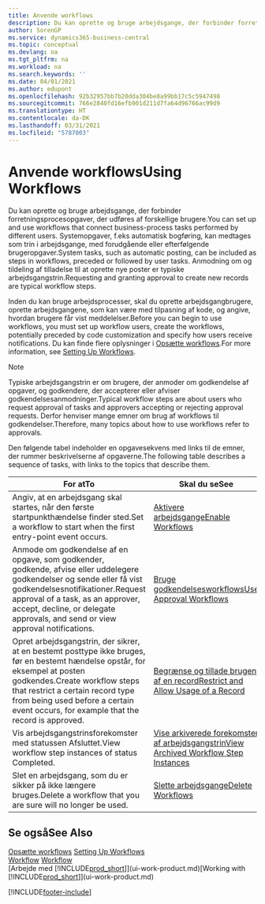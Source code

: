 ```yaml
---
title: Anvende workflows
description: Du kan oprette og bruge arbejdsgange, der forbinder forretningsprocesopgaver, der udføres af forskellige brugere. Få mere at vide om de forskellige trin, du skal udføre for at begynde at bruge arbejdsgange.
author: SorenGP
ms.service: dynamics365-business-central
ms.topic: conceptual
ms.devlang: na
ms.tgt_pltfrm: na
ms.workload: na
ms.search.keywords: ''
ms.date: 04/01/2021
ms.author: edupont
ms.openlocfilehash: 92b32957bb7b20dda304be8a99bb17c5c5947498
ms.sourcegitcommit: 766e2840fd16efb901d211d7fa64d96766ac99d9
ms.translationtype: HT
ms.contentlocale: da-DK
ms.lasthandoff: 03/31/2021
ms.locfileid: "5787003"
---
```

# <a name="using-workflows"></a><span data-ttu-id="07d44-104">Anvende workflows</span><span class="sxs-lookup"><span data-stu-id="07d44-104">Using Workflows</span></span>
<span data-ttu-id="07d44-105">Du kan oprette og bruge arbejdsgange, der forbinder forretningsprocesopgaver, der udføres af forskellige brugere.</span><span class="sxs-lookup"><span data-stu-id="07d44-105">You can set up and use workflows that connect business-process tasks performed by different users.</span></span> <span data-ttu-id="07d44-106">Systemopgaver, f.eks automatisk bogføring, kan medtages som trin i arbejdsgange, med forudgående eller efterfølgende brugeropgaver.</span><span class="sxs-lookup"><span data-stu-id="07d44-106">System tasks, such as automatic posting, can be included as steps in workflows, preceded or followed by user tasks.</span></span> <span data-ttu-id="07d44-107">Anmodning om og tildeling af tilladelse til at oprette nye poster er typiske arbejdsgangstrin.</span><span class="sxs-lookup"><span data-stu-id="07d44-107">Requesting and granting approval to create new records are typical workflow steps.</span></span>  

 <span data-ttu-id="07d44-108">Inden du kan bruge arbejdsprocesser, skal du oprette arbejdsgangbrugere, oprette arbejdsgangene, som kan være med tilpasning af kode, og angive, hvordan brugere får vist meddelelser.</span><span class="sxs-lookup"><span data-stu-id="07d44-108">Before you can begin to use workflows, you must set up workflow users, create the workflows, potentially preceded by code customization and specify how users receive notifications.</span></span> <span data-ttu-id="07d44-109">Du kan finde flere oplysninger i [Opsætte workflows](across-set-up-workflows.md).</span><span class="sxs-lookup"><span data-stu-id="07d44-109">For more information, see [Setting Up Workflows](across-set-up-workflows.md).</span></span>  

> [!NOTE]  
>  <span data-ttu-id="07d44-110">Typiske arbejdsgangstrin er om brugere, der anmoder om godkendelse af opgaver, og godkendere, der accepterer eller afviser godkendelsesanmodninger.</span><span class="sxs-lookup"><span data-stu-id="07d44-110">Typical workflow steps are about users who request approval of tasks and approvers accepting or rejecting approval requests.</span></span> <span data-ttu-id="07d44-111">Derfor henviser mange emner om brug af workflows til godkendelser.</span><span class="sxs-lookup"><span data-stu-id="07d44-111">Therefore, many topics about how to use workflows refer to approvals.</span></span>  

 <span data-ttu-id="07d44-112">Den følgende tabel indeholder en opgavesekvens med links til de emner, der rummer beskrivelserne af opgaverne.</span><span class="sxs-lookup"><span data-stu-id="07d44-112">The following table describes a sequence of tasks, with links to the topics that describe them.</span></span>  

|<span data-ttu-id="07d44-113">**For at**</span><span class="sxs-lookup"><span data-stu-id="07d44-113">**To**</span></span>|<span data-ttu-id="07d44-114">**Skal du se**</span><span class="sxs-lookup"><span data-stu-id="07d44-114">**See**</span></span>|  
|------------|-------------|  
|<span data-ttu-id="07d44-115">Angiv, at en arbejdsgang skal startes, når den første startpunkthændelse finder sted.</span><span class="sxs-lookup"><span data-stu-id="07d44-115">Set a workflow to start when the first entry-point event occurs.</span></span>|[<span data-ttu-id="07d44-116">Aktivere arbejdsgange</span><span class="sxs-lookup"><span data-stu-id="07d44-116">Enable Workflows</span></span>](across-how-to-enable-workflows.md)|  
|<span data-ttu-id="07d44-117">Anmode om godkendelse af en opgave, som godkender, godkende, afvise eller uddelegere godkendelser og sende eller få vist godkendelsesnotifikationer.</span><span class="sxs-lookup"><span data-stu-id="07d44-117">Request approval of a task, as an approver, accept, decline, or delegate approvals, and send or view approval notifications.</span></span>|[<span data-ttu-id="07d44-118">Bruge godkendelsesworkflows</span><span class="sxs-lookup"><span data-stu-id="07d44-118">Use Approval Workflows</span></span>](across-how-use-approval-workflows.md)|  
|<span data-ttu-id="07d44-119">Opret arbejdsgangstrin, der sikrer, at en bestemt posttype ikke bruges, før en bestemt hændelse opstår, for eksempel at posten godkendes.</span><span class="sxs-lookup"><span data-stu-id="07d44-119">Create workflow steps that restrict a certain record type from being used before a certain event occurs, for example that the record is approved.</span></span>|[<span data-ttu-id="07d44-120">Begrænse og tillade brugen af en record</span><span class="sxs-lookup"><span data-stu-id="07d44-120">Restrict and Allow Usage of a Record</span></span>](across-how-to-restrict-and-allow-usage-of-a-record.md)|  
|<span data-ttu-id="07d44-121">Vis arbejdsgangstrinsforekomster med statussen Afsluttet.</span><span class="sxs-lookup"><span data-stu-id="07d44-121">View workflow step instances of status Completed.</span></span>|[<span data-ttu-id="07d44-122">Vise arkiverede forekomster af arbejdsgangstrin</span><span class="sxs-lookup"><span data-stu-id="07d44-122">View Archived Workflow Step Instances</span></span>](across-how-to-view-archived-workflow-step-instances.md)|  
|<span data-ttu-id="07d44-123">Slet en arbejdsgang, som du er sikker på ikke længere bruges.</span><span class="sxs-lookup"><span data-stu-id="07d44-123">Delete a workflow that you are sure will no longer be used.</span></span>|[<span data-ttu-id="07d44-124">Slette arbejdsgange</span><span class="sxs-lookup"><span data-stu-id="07d44-124">Delete Workflows</span></span>](across-how-to-delete-workflows.md)|  

## <a name="see-also"></a><span data-ttu-id="07d44-125">Se også</span><span class="sxs-lookup"><span data-stu-id="07d44-125">See Also</span></span>  
<span data-ttu-id="07d44-126">[Opsætte workflows](across-set-up-workflows.md) </span><span class="sxs-lookup"><span data-stu-id="07d44-126">[Setting Up Workflows](across-set-up-workflows.md) </span></span>  
<span data-ttu-id="07d44-127">[Workflow](across-workflow.md) </span><span class="sxs-lookup"><span data-stu-id="07d44-127">[Workflow](across-workflow.md) </span></span>  
<span data-ttu-id="07d44-128">[Arbejde med [!INCLUDE[prod_short](includes/prod_short.md)]](ui-work-product.md)</span><span class="sxs-lookup"><span data-stu-id="07d44-128">[Working with [!INCLUDE[prod_short](includes/prod_short.md)]](ui-work-product.md)</span></span>


[!INCLUDE[footer-include](includes/footer-banner.md)]